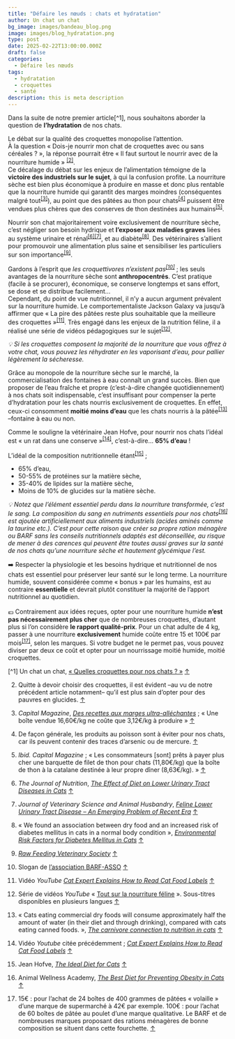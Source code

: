 ```yaml
---
title: "Défaire les nœuds : chats et hydratation"
author: Un chat un chat
bg_image: images/bandeau_blog.png
image: images/blog_hydratation.png
type: post
date: 2025-02-22T13:00:00.000Z
draft: false
categories:
  - Défaire les nœuds
tags:
  - hydratation
  - croquettes
  - santé
description: this is meta description
---
```

Dans la suite de notre premier article[^1], nous souhaitons aborder la question de **l’hydratation** de nos chats.

Le débat sur la qualité des croquettes monopolise l’attention.  
À la question « Dois-je nourrir mon chat de croquettes avec ou sans céréales ? », la réponse pourrait être « Il faut surtout le nourrir avec de la nourriture humide » <sup>[\[2\]](#footnote-2)</sup>.  
Ce décalage du débat sur les enjeux de l’alimentation témoigne de la **victoire des industriels sur le sujet**, à qui la confusion profite. La nourriture sèche est bien plus économique à produire en masse et donc plus rentable que la nourriture humide qui garantit des marges moindres (conséquentes malgré tout<sup>[\[3\]](#footnote-3)</sup>), au point que des pâtées au thon pour chats<sup>[\[4\]](#footnote-4)</sup> puissent être vendues plus chères que des conserves de thon destinées aux humains<sup>[\[5\]](#footnote-5)</sup>.

Nourrir son chat majoritairement voire exclusivement de nourriture sèche, c’est négliger son besoin hydrique et **l’exposer aux maladies graves** liées au système urinaire et rénal<sup>[\[6\]](#footnote-6)</sup><sup>[\[7\]](#footnote-7)</sup>, et au diabète<sup>[\[8\]](#footnote-8)</sup>. Des vétérinaires s’allient pour promouvoir une alimentation plus saine et sensibiliser les particuliers sur son importance<sup>[\[9\]](#footnote-9)</sup>.

Gardons à l’esprit que _les croquettivores n’existent pas<sup>[\[10\]](#footnote-10)</sup>_ ; les seuls avantages de la nourriture sèche sont **anthropocentrés**. C’est pratique (facile à se procurer), économique, se conserve longtemps et sans effort, se dose et se distribue facilement…  
Cependant, du point de vue nutritionnel, il n’y a aucun argument prévalent sur la nourriture humide. Le comportementaliste Jackson Galaxy va jusqu’à affirmer que « La pire des pâtées reste plus souhaitable que la meilleure des croquettes »<sup>[\[11\]](#footnote-11)</sup>. Très engagé dans les enjeux de la nutrition féline, il a réalisé une série de vidéos pédagogiques sur le sujet<sup>[\[12\]](#footnote-12)</sup>.

_💡 Si les croquettes composent la majorité de la nourriture que vous offrez à votre chat, vous pouvez les réhydrater en les vaporisant d’eau, pour pallier légèrement la sécheresse._

Grâce au monopole de la nourriture sèche sur le marché, la commercialisation des fontaines à eau connaît un grand succès. Bien que proposer de l’eau fraîche et propre (c’est-à-dire changée quotidiennement) à nos chats soit indispensable, c’est insuffisant pour compenser la perte d’hydratation pour les chats nourris exclusivement de croquettes. En effet, ceux-ci consomment **moitié moins d’eau** que les chats nourris à la pâtée<sup>[\[13\]](#footnote-13)</sup> –fontaine à eau ou non.

Comme le souligne la vétérinaire Jean Hofve, pour nourrir nos chats l’idéal est « un rat dans une conserve »<sup>[\[14\]](#footnote-14)</sup>, c’est-à-dire… **65% d’eau** !

L’idéal de la composition nutritionnelle étant<sup>[\[15\]](#footnote-15)</sup> ;

- 65% d’eau,
- 50-55% de protéines sur la matière sèche,
- 35-40% de lipides sur la matière sèche,
- Moins de 10% de glucides sur la matière sèche.

_💡 Notez que l’élément essentiel perdu dans la nourriture transformée, c’est le sang. La composition du sang en nutriments essentiels pour nos chats<sup>[\[16\]](#footnote-16)</sup> est ajoutée artificiellement aux aliments industriels (acides aminés comme la taurine etc.). C’est pour cette raison que créer sa propre ration ménagère ou BARF sans les conseils nutritionnels adaptés est déconseillée, au risque de mener à des carences qui peuvent être toutes aussi graves sur la santé de nos chats qu’une nourriture sèche et hautement glycémique l’est._

➡️ Respecter la physiologie et les besoins hydrique et nutritionnel de nos chats est essentiel pour préserver leur santé sur le long terme. La nourriture humide, souvent considérée comme « bonus » par les humains, est au contraire **essentielle** et devrait plutôt constituer la majorité de l’apport nutritionnel au quotidien.  
<br/>💶 Contrairement aux idées reçues, opter pour une nourriture humide **n’est pas nécessairement plus cher** que de nombreuses croquettes, d’autant plus si l’on considère **le rapport qualité-prix**. Pour un chat adulte de 4 kg, passer à une nourriture **exclusivement** humide coûte entre 15 et 100€ par mois<sup>[\[17\]](#footnote-17)</sup>, selon les marques. Si votre budget ne le permet pas, vous pouvez diviser par deux ce coût et opter pour un nourrissage moitié humide, moitié croquettes.

[^1] Un chat un chat, [« Quelles croquettes pour nos chats ? »](https://unchatunchat.fr/blog/defaire_les_noeuds_documentaire/) [↑](#footnote-ref-1)

2. Quitte à devoir choisir des croquettes, il est évident –au vu de notre précédent article notamment– qu’il est plus sain d’opter pour des pauvres en glucides. [↑](#footnote-ref-2)

3. _Capital Magazine_, [_Des recettes aux marges ultra-alléchantes_](https://www.capital.fr/economie-politique/des-recettes-aux-marges-ultra-allechantes-696390) ; « Une boîte vendue 16,60€/kg ne coûte que 3,12€/kg à produire » [↑](#footnote-ref-3)

4. De façon générale, les produits au poisson sont à éviter pour nos chats, car ils peuvent contenir des traces d’arsenic ou de mercure. [↑](#footnote-ref-4)

5. _Ibid. Capital Magazine_ ; « Les consommateurs \[sont\] prêts à payer plus cher une barquette de filet de thon pour chats (11,80€/kg) que la boîte de thon à la catalane destinée à leur propre dîner (8,63€/kg). » [↑](#footnote-ref-5)

6. _The Journal of Nutrition_, [_The Effect of Diet on Lower Urinary Tract Diseases in Cats_](https://www.sciencedirect.com/science/article/pii/S0022316623023076) [↑](#footnote-ref-6)

7. _Journal of Veterinary Science and Animal Husbandry_, [_Feline Lower Urinary Tract Disease – An Emerging Problem of Recent Era_](https://www.researchgate.net/publication/268277616_Feline_Lower_Urinary_Tract_Disease_Flutd_-_An_Emerging_Problem_of_Recent_Era) [↑](#footnote-ref-7)

8. « We found an association between dry food and an increased risk of diabetes mellitus in cats in a normal body condition », [_Environmental Risk Factors for Diabetes Mellitus in Cats_](https://onlinelibrary.wiley.com/doi/10.1111/jvim.14618) [↑](#footnote-ref-8)

9. [_Raw Feeding Veterinary Society_](https://rfvs.info/) [↑](#footnote-ref-9)

10. Slogan de [l’association BARF-ASSO](https://barf-asso.fr/) [↑](#footnote-ref-10)

11. Vidéo _YouTube_ [_Cat Expert Explains How to Read Cat Food Labels_](https://www.youtube.com/watch?v=jLNiAxeNlXQ&list=PLAJvHNBwbBNvS6Bfc4Q62GhOsEqi69-7H&index=4) [↑](#footnote-ref-11)

12. Série de vidéos _YouTube_ « [Tout sur la nourriture féline](https://www.youtube.com/watch?v=6cvxA1CMbMQ&list=PLAJvHNBwbBNvS6Bfc4Q62GhOsEqi69-7H) ». Sous-titres disponibles en plusieurs langues [↑](#footnote-ref-12)

13. « Cats eating commercial dry foods will consume approximately half the amount of water (in their diet and through drinking), compared with cats eating canned foods. », [_The carnivore connection to nutrition in cats_](https://avmajournals.avma.org/view/journals/javma/221/11/javma.2002.221.1559.xml) [↑](#footnote-ref-13)

14. Vidéo _Youtube_ citée précédemment ; [_Cat Expert Explains How to Read Cat Food Labels_](https://www.youtube.com/watch?v=jLNiAxeNlXQ&list=PLAJvHNBwbBNvS6Bfc4Q62GhOsEqi69-7H&index=4) [↑](#footnote-ref-14)

15. Jean Hofve, [_The Ideal Diet for Cats_](https://littlebigcat.com/the-ideal-diet-for-cats/) [↑](#footnote-ref-15)

16. Animal Wellness Academy, [_The Best Diet for Preventing Obesity in Cats_](https://animalwellnessacademy.org/the-best-diet-for-preventing-obesity-in-cats/) [↑](#footnote-ref-16)

17. 15€ : pour l’achat de 24 boîtes de 400 grammes de pâtées « volaille » d’une marque de supermarché à 42€ par exemple. 100€ : pour l’achat de 60 boîtes de pâtée au poulet d’une marque qualitative. Le BARF et de nombreuses marques proposant des rations ménagères de bonne composition se situent dans cette fourchette. [↑](#footnote-ref-17)
